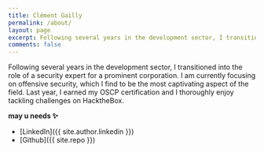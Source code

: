 ```yaml
---
title: Clément Gailly
permalink: /about/
layout: page
excerpt: Following several years in the development sector, I transitioned into the role of a security expert for a prominent corporation. I am currently focusing on offensive security, which I find to be the most captivating aspect of the field. Last year, I earned my OSCP certification and I thoroughly enjoy tackling challenges on HacktheBox.
comments: false
---
```


Following several years in the development sector, I transitioned into the role of a security expert for a prominent corporation. I am currently focusing on offensive security, which I find to be the most captivating aspect of the field. Last year, I earned my OSCP certification and I thoroughly enjoy tackling challenges on HacktheBox. 

**may u needs ✨**

- [LinkedIn]({{ site.author.linkedin }})
- [Github]({{ site.repo }})
